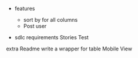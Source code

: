 - features

  - sort by for all columns
  - Post user

- sdlc requirements
  Stories
  Test

extra
Readme
write a wrapper for table
Mobile View
